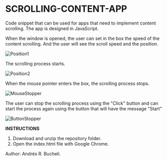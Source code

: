 # SCROLLING-CONTENT-APP

Code snippet that can be used for apps that need to implement content scrolling. The app is designed in JavaScript.

When the window is opened, the user can set in the box the speed of the content scrolling.  And the user will see the scroll speed and the position.

![Position1](https://github.com/anferebu/SCROLLING-CONTENT-APP/blob/master/Position1.jpg)

The scrolling process starts.

![Position2](https://github.com/anferebu/SCROLLING-CONTENT-APP/blob/master/Position2.jpg)

When the mouse pointer enters the box, the scrolling process stops.

![MouseStopper](https://github.com/anferebu/SCROLLING-CONTENT-APP/blob/master/Mouse%20Stopper.jpg)

The user can stop the scrolling process using the "Click" button and can start the process again using the button that will have the message "Start"

![ButtonStopper](https://github.com/anferebu/SCROLLING-CONTENT-APP/blob/master/Button%20Stopper.jpg)

<strong>INSTRUCTIONS</strong>

1. Download and unzip the repository folder.
2. Open the index.html file with Google Chrome.

Author: Andrés R. Bucheli.
